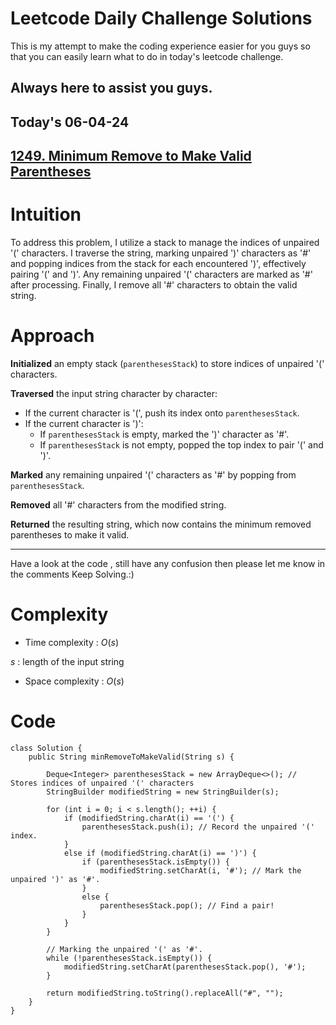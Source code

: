 # Leetcode Daily Challenge Solutions

This is my attempt to make the coding experience easier for you guys so that you can easily learn what to do in today's leetcode challenge.

## Always here to assist you guys.

## Today's 06-04-24 

## [1249. Minimum Remove to Make Valid Parentheses](https://leetcode.com/problems/minimum-remove-to-make-valid-parentheses/description/?envType=daily-question&envId=2024-04-06)

# Intuition
<!-- Describe your first thoughts on how to solve this problem. -->
To address this problem, I utilize a stack to manage the indices of unpaired '(' characters. I traverse the string, marking unpaired ')' characters as '#' and popping indices from the stack for each encountered ')', effectively pairing '(' and ')'. Any remaining unpaired '(' characters are marked as '#' after processing. Finally, I remove all '#' characters to obtain the valid string.

# Approach
<!-- Describe your approach to solving the problem. -->
**Initialized** an empty stack (`parenthesesStack`) to store indices of unpaired '(' characters.

**Traversed** the input string character by character:
   - If the current character is '(', push its index onto `parenthesesStack`.
   - If the current character is ')':
     - If `parenthesesStack` is empty, marked the ')' character as '#'.
     - If `parenthesesStack` is not empty, popped the top index to pair '(' and ')'.

**Marked** any remaining unpaired '(' characters as '#' by popping from `parenthesesStack`.

**Removed** all '#' characters from the modified string.

**Returned** the resulting string, which now contains the minimum removed parentheses to make it valid.

--- 
Have a look at the code , still have any confusion then please let me know in the comments
Keep Solving.:)

# Complexity
- Time complexity : $O(s)$
<!-- Add your time complexity here, e.g. $$O(n)$$ -->
$s$ :  length of the input string
- Space complexity : $O(s)$
<!-- Add your space complexity here, e.g. $$O(n)$$ -->

# Code
```
class Solution {
    public String minRemoveToMakeValid(String s) {

        Deque<Integer> parenthesesStack = new ArrayDeque<>(); // Stores indices of unpaired '(' characters
        StringBuilder modifiedString = new StringBuilder(s);

        for (int i = 0; i < s.length(); ++i) {
            if (modifiedString.charAt(i) == '(') {
                parenthesesStack.push(i); // Record the unpaired '(' index.
            } 
            else if (modifiedString.charAt(i) == ')') {
                if (parenthesesStack.isEmpty()) {
                    modifiedString.setCharAt(i, '#'); // Mark the unpaired ')' as '#'.
                } 
                else {
                    parenthesesStack.pop(); // Find a pair!
                }
            }
        }

        // Marking the unpaired '(' as '#'.
        while (!parenthesesStack.isEmpty()) {
            modifiedString.setCharAt(parenthesesStack.pop(), '#');
        }

        return modifiedString.toString().replaceAll("#", "");
    }
}

```
